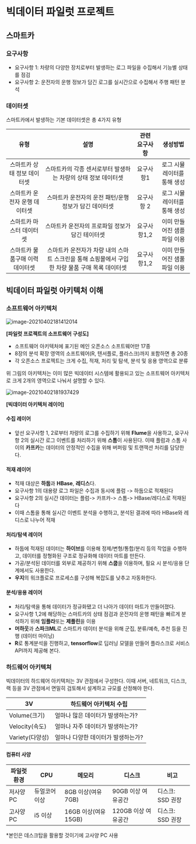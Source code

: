 # 빅데이터 파일럿 프로젝트

## 스마트카

### 요구사항

- 요구사항 1: 차량의 다양한 장치로부터 발생하는 로그 파일을 수집해서 기능별 상태를 점검
- 요구사항 2: 운전자의 운행 정보가 담긴 로그를 실시간으로 수집해서 주행 패턴 분석



### 데이터셋

스마트카에서 발생하는 기본 데이터셋은 총 4가지 유형

|            **유형**             |                             설명                             | 관련 요구사항 |           생성방법           |
| :-----------------------------: | :----------------------------------------------------------: | :-----------: | :--------------------------: |
|   스마트카 상태 정보 데이터셋   | 스마트카의 각종 센서로부터 발생하는 차량의 상태 정보 데이터셋 |   요구사항1   | 로그 시뮬레이터를 통해 생성  |
|  스마트카 운전자 운행 데이터셋  |    스마트카 운전자의 운전 패턴/운행 정보가 담긴 데이터셋     |  요구사항 2   | 로그 시뮬레이터를 통해 생성  |
|    스마트카 마스터 데이터셋     |       스마트카 운전자의 프로파일 정보가 담긴 테이터셋        |  요구사항1,2  | 이미 만들어진 샘플 파일 이용 |
| 스마트카 물품구매 이력 데이터셋 | 스마트카 운전자가 차량 내의 스마트 스크린을 통해 쇼핑몰에서 구입한 차량 물품 구매 목록 데이터셋 |  요구사항1,2  | 이미 만들어진 샘풀 파일 이용 |



## 빅데이터 파일럿 아키텍처 이해

### 소프트웨어 아키텍처

![image-20210402181412014](C:\Users\Chorlock\Data_Engineering\BigData_Skills\img\image-20210402181412014.png)

**[파일럿 프로젝트의 소프트웨어 구성도]**

- 소프트웨어 아키텍처에 표기된 메인 오픈소스 소프트웨어만 17종
- 8장의 분석 확장 영역의 소프트웨어(R, 텐서플로, 플라스크)까지 포함하면 총 20종
- 각 오픈소스 프로젝트는 크게 수집, 적재, 처리 및 탐색, 분석 및 응용 영역으로 분류



위 그림의 아키텍처는 이미 많은 빅데이터 시스템에 활용되고 있는 소프트웨어 아키텍처로 크게 2개의 영역으로 나눠서 설명할 수 있다.

![image-20210402181937429](C:\Users\Chorlock\Data_Engineering\BigData_Skills\img\image-20210402181937429.png)

**[빅데이터 아키텍처 레이어]**



#### 수집 레이어

- 앞선 요구사항 1, 2로부터 차량의 로그를 수집하기 위해 **Flume**을 사용하고, 요구사항 2의 실시간 로그 이벤트를 처리하기 위해 **스톰**이 사용된다. 이때 플럼과 스톰 사이의 **카프카**는 데이터의 안정적인 수집을 위해 버퍼링 및 트랜잭션 처리를 담당한다.

#### 적재 레이어

- 적재 대상은 **하둡**과 **HBase**, **레디스**다.
- 요구사항 1의 대용량 로그 파일은 수집과 동시에 플럼 -> 하둡으로 적재된다
- 요구사항 2의 실시간 데이터는 플럼-> 카프카-> 스톰-> HBase/레디스로 적재된다
- 이때 스톰을 통해 실시간 이벤트 분석을 수행하고, 분석된 결과에 따라 HBase와 레디스로 나누어 적재

#### 처리/탐색 레이어

- 하둡에 적재된 데이터는 **하이브**를 이용해 정제/변형/통합/분리 등의 작업을 수행하고, 데이터를 정형화된 구조로 정규화해 데이터 마트를 만든다.
- 가공/분석된 데이터를 외부로 제공하기 위해 **스쿱**을 이용하며, 필요 시 분석/응용 단계에서도 사용한다.
- **우지**의 워크플로로 프로세스를 구성해 복잡도를 낮추고 자동화한다.

#### 분석/응용 레이어

- 처리/탐색을 통해 데이터가 정규화됐고 더 나아가 데이터 마트가 만들어졌다.
- 요구사항 1,2에 해당하는 스마트카의 상태 점검과 운전자의 운행 패턴을 빠르게 분석하기 위해 **임플라**또는 **제플린**을 이용
- **머하웃**과 **스파크ML**로 스마트카 데이터 분석을 위해 군집, 분류/예측, 추천 등을 진행 (데이터 마이닝)
- **R**로 통계분석을 진행하고, **tensorflow**로 딥러닝 모델을 만들어 플라스크로 서비스 API까지 제공해 본다.





### 하드웨어 아키텍쳐

빅데이터의 하드웨어 아키텍처는 3V 관점에서 구성한다. 이때 서버, 네트워크, 디스크, 랙 등을 3V 관점에서 면밀히 검토해서 설계하고 규모를 산정해야 한다.

| 3V              | 하드웨어 아키텍처 수립             |
| --------------- | ---------------------------------- |
| Volume(크기)    | 얼마나 많은 데이터가 발생하는가?   |
| Velocity(속도)  | 얼마나 자주 데이터가 발생하는가?   |
| Variety(다양성) | 얼마나 다양한 데이터가 발생하는가? |



#### 컴퓨터 사양

| 파일럿 환경 | CPU           | 메모리               | 디스크              | 비고             |
| ----------- | ------------- | -------------------- | ------------------- | ---------------- |
| 저사양 PC   | 듀얼코어 이상 | 8GB 이상(여유 7GB)   | 90GB 이상 여유공간  | 디스크: SSD 권장 |
| 고사양 PC   | i5 이상       | 16GB 이상(여유 15GB) | 120GB 이상 여유공간 | 디스크: SSD 권장 |

*본인은 데스크탑을 활용할 것이기에 고사양 PC 사용

